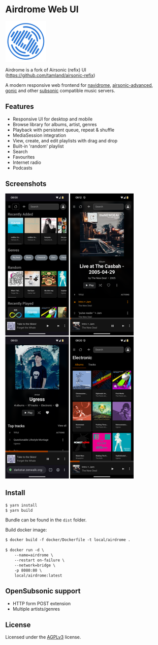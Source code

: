 # Airdrome Web UI

![Screenshot](public/icon.png)

Airdrome is a fork of Airsonic (refix) UI (https://github.com/tamland/airsonic-refix)

A modern responsive web frontend for [navidrome](https://github.com/navidrome/navidrome), [airsonic-advanced](https://github.com/airsonic-advanced/airsonic-advanced), 
[gonic](https://github.com/sentriz/gonic) and other [subsonic](https://github.com/topics/subsonic) compatible music servers.

## Features
- Responsive UI for desktop and mobile
- Browse library for albums, artist, genres
- Playback with persistent queue, repeat & shuffle
- MediaSession integration
- View, create, and edit playlists with drag and drop
- Built-in 'random' playlist
- Search
- Favourites
- Internet radio
- Podcasts

## Screenshots

<img src="screenshots/album-list.png" width="200" />  <img src="screenshots/album.png" width="200" />  <img src="screenshots/artist.png" width="200" />  <img src="screenshots/genre.png" width="200" />

## Install

```
$ yarn install
$ yarn build
```

Bundle can be found in the `dist` folder.

Build docker image:

```
$ docker build -f docker/Dockerfile -t local/airdrome .

$ docker run -d \
	--name=airdrome \
	--restart on-failure \
	--network=bridge \
	-p 8080:80 \
	local/airdrome:latest

```

## OpenSubsonic support

- HTTP form POST extension
- Multiple artists/genres

## License

Licensed under the [AGPLv3](LICENSE) license.
